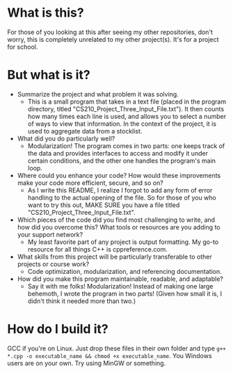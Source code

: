 # What is this?

For those of you looking at this after seeing my other repositories, don't worry, this is completely unrelated to my other project(s). It's for a project for school.

# But what is it?

* Summarize the project and what problem it was solving.
    * This is a small program that takes in a text file (placed in the program directory, titled "CS210_Project_Three_Input_File.txt"). It then counts how many times each line is used, and allows you to select a number of ways to view that information. In the context of the project, it is used to aggregate data from a stocklist.
* What did you do particularly well?
    * Modularization! The program comes in two parts: one keeps track of the data and provides interfaces to access and modify it under certain conditions, and the other one handles the program's main loop.
* Where could you enhance your code? How would these improvements make your code more efficient, secure, and so on?
    * As I write this README, I realize I forgot to add any form of error handling to the actual opening of the file. So for those of you who want to try this out, MAKE SURE you have a file titled "CS210_Project_Three_Input_File.txt".
* Which pieces of the code did you find most challenging to write, and how did you overcome this? What tools or resources are you adding to your support network?
    * My least favorite part of any project is output formatting. My go-to resource for all things C++ is cppreference.com.
* What skills from this project will be particularly transferable to other projects or course work?
    * Code optimization, modularization, and referencing documentation.
* How did you make this program maintainable, readable, and adaptable?
    * Say it with me folks! Modularization! Instead of making one large behemoth, I wrote the program in two parts! (Given how small it is, I didn't think it needed more than two.)

# How do I build it?

GCC if you're on Linux. Just drop these files in their own folder and type ```g++ *.cpp -o executable_name && chmod +x executable_name```.
You Windows users are on your own. Try using MinGW or something.
